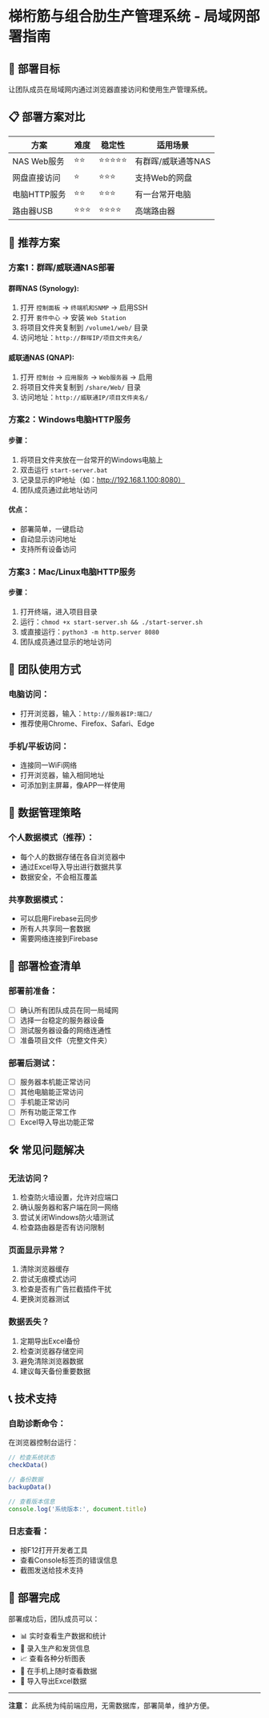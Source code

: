 # 梯桁筋与组合肋生产管理系统 - 局域网部署指南

## 🎯 部署目标
让团队成员在局域网内通过浏览器直接访问和使用生产管理系统。

## 📋 部署方案对比

| 方案 | 难度 | 稳定性 | 适用场景 |
|------|------|--------|----------|
| NAS Web服务 | ⭐⭐ | ⭐⭐⭐⭐⭐ | 有群晖/威联通等NAS |
| 网盘直接访问 | ⭐ | ⭐⭐⭐ | 支持Web的网盘 |
| 电脑HTTP服务 | ⭐⭐ | ⭐⭐⭐ | 有一台常开电脑 |
| 路由器USB | ⭐⭐⭐ | ⭐⭐⭐⭐ | 高端路由器 |

## 🚀 推荐方案

### 方案1：群晖/威联通NAS部署

#### **群晖NAS (Synology):**
1. 打开 `控制面板` → `终端机和SNMP` → 启用SSH
2. 打开 `套件中心` → 安装 `Web Station`
3. 将项目文件夹复制到 `/volume1/web/` 目录
4. 访问地址：`http://群晖IP/项目文件夹名/`

#### **威联通NAS (QNAP):**
1. 打开 `控制台` → `应用服务` → `Web服务器` → 启用
2. 将项目文件夹复制到 `/share/Web/` 目录
3. 访问地址：`http://威联通IP/项目文件夹名/`

### 方案2：Windows电脑HTTP服务

#### **步骤：**
1. 将项目文件夹放在一台常开的Windows电脑上
2. 双击运行 `start-server.bat`
3. 记录显示的IP地址（如：http://192.168.1.100:8080）
4. 团队成员通过此地址访问

#### **优点：**
- 部署简单，一键启动
- 自动显示访问地址
- 支持所有设备访问

### 方案3：Mac/Linux电脑HTTP服务

#### **步骤：**
1. 打开终端，进入项目目录
2. 运行：`chmod +x start-server.sh && ./start-server.sh`
3. 或直接运行：`python3 -m http.server 8080`
4. 团队成员通过显示的地址访问

## 📱 团队使用方式

### **电脑访问：**
- 打开浏览器，输入：`http://服务器IP:端口/`
- 推荐使用Chrome、Firefox、Safari、Edge

### **手机/平板访问：**
- 连接同一WiFi网络
- 打开浏览器，输入相同地址
- 可添加到主屏幕，像APP一样使用

## 💾 数据管理策略

### **个人数据模式（推荐）：**
- 每个人的数据存储在各自浏览器中
- 通过Excel导入导出进行数据共享
- 数据安全，不会相互覆盖

### **共享数据模式：**
- 可以启用Firebase云同步
- 所有人共享同一套数据
- 需要网络连接到Firebase

## 🔧 部署检查清单

### **部署前准备：**
- [ ] 确认所有团队成员在同一局域网
- [ ] 选择一台稳定的服务器设备
- [ ] 测试服务器设备的网络连通性
- [ ] 准备项目文件（完整文件夹）

### **部署后测试：**
- [ ] 服务器本机能正常访问
- [ ] 其他电脑能正常访问
- [ ] 手机能正常访问
- [ ] 所有功能正常工作
- [ ] Excel导入导出功能正常

## 🛠️ 常见问题解决

### **无法访问？**
1. 检查防火墙设置，允许对应端口
2. 确认服务器和客户端在同一网络
3. 尝试关闭Windows防火墙测试
4. 检查路由器是否有访问限制

### **页面显示异常？**
1. 清除浏览器缓存
2. 尝试无痕模式访问
3. 检查是否有广告拦截插件干扰
4. 更换浏览器测试

### **数据丢失？**
1. 定期导出Excel备份
2. 检查浏览器存储空间
3. 避免清除浏览器数据
4. 建议每天备份重要数据

## 📞 技术支持

### **自助诊断命令：**
在浏览器控制台运行：
```javascript
// 检查系统状态
checkData()

// 备份数据
backupData()

// 查看版本信息
console.log('系统版本:', document.title)
```

### **日志查看：**
- 按F12打开开发者工具
- 查看Console标签页的错误信息
- 截图发送给技术支持

## 🎉 部署完成

部署成功后，团队成员可以：
- 📊 实时查看生产数据和统计
- 📝 录入生产和发货信息
- 📈 查看各种分析图表
- 📱 在手机上随时查看数据
- 💾 导入导出Excel数据

---

**注意：** 此系统为纯前端应用，无需数据库，部署简单，维护方便。
